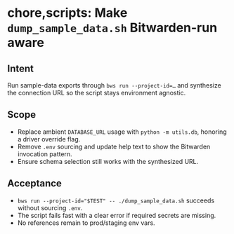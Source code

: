 <!--
title: chore,scripts: Make `dump_sample_data.sh` Bitwarden-run aware
labels: ["ci","db"]
uid: scripts-dump-sample-data-bws
parent_uid: epic-bws-script-hardening
type: Chore
status: Todo
priority: P2
area: ci
-->

# chore,scripts: Make `dump_sample_data.sh` Bitwarden-run aware

## Intent

Run sample-data exports through `bws run --project-id=…` and synthesize the connection URL so the script stays environment agnostic.

## Scope

- Replace ambient `DATABASE_URL` usage with `python -m utils.db`, honoring a driver override flag.
- Remove `.env` sourcing and update help text to show the Bitwarden invocation pattern.
- Ensure schema selection still works with the synthesized URL.

## Acceptance

- `bws run --project-id="$TEST" -- ./dump_sample_data.sh` succeeds without sourcing `.env`.
- The script fails fast with a clear error if required secrets are missing.
- No references remain to prod/staging env vars.

<!-- seed-uid:cripts-dump-sample-data-bws -->
